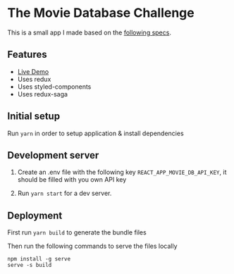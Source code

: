 # The Movie Database Challenge

This is a small app I made based on the [following specs](docs/specs.md). 

## Features

- [Live Demo](https://movie-db-challenge.vercel.app/)
- Uses redux
- Uses styled-components
- Uses redux-saga

## Initial setup

Run `yarn` in order to setup application & install dependencies

## Development server

1. Create an .env file with the following key `REACT_APP_MOVIE_DB_API_KEY`, it should be filled with you own API key

2. Run `yarn start` for a dev server.

## Deployment

First run `yarn build` to generate the bundle files

Then run the following commands to serve the files locally

```
npm install -g serve
serve -s build
```
